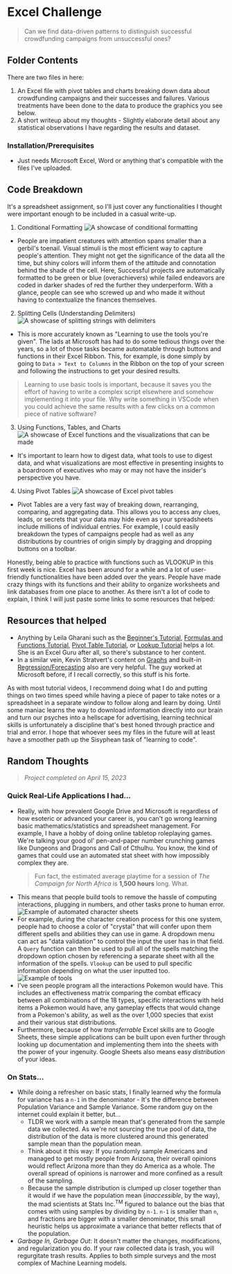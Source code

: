 # Excel Challenge
> Can we find data-driven patterns to distinguish successful crowdfunding campaigns from unsuccessful ones? 
## Folder Contents
There are two files in here: 
1. An Excel file with pivot tables and charts breaking down data about crowdfunding campaigns and their successes and failures. Various treatments have been done to the data to produce the graphics you see below.
2. A short writeup about my thoughts - Slightly elaborate detail about any statistical observations I have regarding the results and dataset.
### Installation/Prerequisites
- Just needs Microsoft Excel, Word or anything that's compatible with the files I've uploaded.

## Code Breakdown
It's a spreadsheet assignment, so I'll just cover any functionalities I thought were important enough to be included in a casual write-up.

1. Conditional Formatting
![A showcase of conditional formatting](https://cdn.discordapp.com/attachments/1107347677831778364/1109676112197451796/image.png)
- People are impatient creatures with attention spans smaller than a gerbil's toenail. Visual stimuli is the most efficient way to capture people's attention. They might not get the significance of the data all the time, but shiny colors will inform them of the attitude and connotation behind the shade of the cell. Here, Successful projects are automatically formatted to be green or blue (overachievers) while failed endeavors are coded in darker shades of red the further they underperform. With a glance, people can see who screwed up and who made it without having to contextualize the finances themselves.

2. Splitting Cells (Understanding Delimiters)
![A showcase of splitting strings with delimiters](https://cdn.discordapp.com/attachments/1107347677831778364/1109678705250422834/image.png)
- This is more accurately known as "Learning to use the tools you're given". The lads at Microsoft has had to do some tedious things over the years, so a lot of those tasks became automatable through buttons and functions in their Excel Ribbon. This, for example, is done simply by going to `Data > Text to Columns` in the Ribbon on the top of your screen and following the instructions to get your desired results. 
> Learning to use basic tools is important, because it saves you the effort of having to write a complex script elsewhere and somehow implementing it into your file. Why write something in VSCode when you could achieve the same results with a few clicks on a common piece of native software?

3. Using Functions, Tables, and Charts
![A showcase of Excel functions and the visualizations that can be made](https://cdn.discordapp.com/attachments/1107347677831778364/1109680540283572255/image.png)
- It's important to learn how to digest data, what tools to use to digest data, and what visualizations are most effective in presenting insights to a boardroom of executives who may or may not have the insider's perspective you have.

4. Using Pivot Tables
![A showcase of Excel pivot tables](https://cdn.discordapp.com/attachments/1107347677831778364/1109681761748791366/image.png)
- Pivot Tables are a very fast way of breaking down, rearranging, comparing, and aggregating data. This allows you to access any clues, leads, or secrets that your data may hide even as your spreadsheets include millions of individual entries. For example, I could easily breakdown the types of campaigns people had as well as any distributions by countries of origin simply by dragging and dropping buttons on a toolbar.

Honestly, being able to practice with functions such as VLOOKUP in this first week is nice. Excel has been around for a while and a lot of user-friendly functionalities have been added over the years. People have made crazy things with its functions and their ability to organize worksheets and link databases from one place to another. As there isn't a lot of code to explain, I think I will just paste some links to some resources that helped:

## Resources that helped
- Anything by Leila Gharani such as the [Beginner's Tutorial](https://www.youtube.com/watch?v=0tdlR1rBwkM), [Formulas and Functions Tutorial](https://www.youtube.com/watch?v=y1126PQ5zRU), [Pivot Table Tutorial](https://www.youtube.com/watch?v=UsdedFoTA68), or [Lookup Tutorial](https://www.youtube.com/watch?v=E7gQ-PgYkMc) helps a lot. She is an Excel Guru after all, so there's substance to her content.
- In a similar vein, Kevin Stratvert's content on [Graphs](https://www.youtube.com/watch?v=3o11OlLgYDo) and built-in [Regression/Forecasting](https://www.youtube.com/watch?v=QB4_pBlpPwM) also are very helpful. The guy worked at Microsoft before, if I recall correctly, so this stuff is his forte.

As with most tutorial videos, I recommend doing what I do and putting things on two times speed while having a piece of paper to take notes or a spreadsheet in a separate window to follow along and learn by doing. Until some maniac learns the way to download information directly into our brain and turn our psyches into a hellscape for advertising, learning technical skills is unfortunately a discipline that's best honed through practice and trial and error. I hope that whoever sees my files in the future will at least have a smoother path up the Sisyphean task of "learning to code".

## Random Thoughts
> *Project completed on April 15, 2023*

### Quick Real-Life Applications I had...
- Really, with how prevalent Google Drive and Microsoft is regardless of how esoteric or advanced your career is, you can't go wrong learning basic mathematics/statistics and spreadsheet management. For example, I have a hobby of doing online tabletop roleplaying games. We're talking your good ol' pen-and-paper number crunching games like Dungeons and Dragons and Call of Cthulhu. You know, the kind of games that could use an automated stat sheet with how impossibly complex they are. 
  > Fun fact, the estimated average playtime for a session of *The Campaign for North Africa* is **1,500 hours** long. What.
- This means that people build tools to remove the hassle of computing interactions, plugging in numbers, and other tasks prone to human error.
![Example of automated character sheets](https://cdn.discordapp.com/attachments/1107347677831778364/1109684519289757788/image.png)
- For example, during the character creation process for this one system, people had to choose a color of "crystal" that will confer upon them different spells and abilities they can use in game. A dropdown menu can act as "data validation" to control the input the user has in that field. A `Query` function can then be used to pull all of the spells matching the dropdown option chosen by referencing a separate sheet with all the information of the spells. `Vlookup` can be used to pull specific information depending on what the user inputted too.
![Example of tools](https://cdn.discordapp.com/attachments/1107347677831778364/1109687278797856798/image.png)
- I've seen people program all the interactions Pokemon would have. This includes an effectiveness matrix comparing the combat efficacy between all combinations of the 18 types, specific interactions with held items a Pokemon would have, any gameplay effects that would change from a Pokemon's ability, as well as the over 1,000 species that exist and their various stat distributions.
- Furthermore, because of how *transferrable* Excel skills are to Google Sheets, these simple applications can be built upon even further through looking up documentation and implementing them into the sheets with the power of your ingenuity. Google Sheets also means easy *distribution* of your ideas.

### On Stats...
- While doing a refresher on basic stats, I finally learned why the formula for variance has a `n-1` in the denominator - It's the difference between Population Variance and Sample Variance. Some random guy on the internet could explain it better, but... 
  - TLDR we work with a sample mean that's generated from the sample data we collected. As we're not sourcing the true pool of data, the distribution of the data is more clustered around this generated sample mean than the population mean.
  - Think about it this way: If you randomly sample Americans and managed to get mostly people from Arizona, their overall opinions would reflect Arizona more than they do America as a whole. The overall spread of opinions is narrower and more confined as a result of the sampling.
  - Because the sample distribution is clumped up closer together than it would if we have the population mean (*inaccessible*, by the way), the mad scientists at Stats Inc.<sup>TM</sup> figured to balance out the bias that comes with using samples by dividing by `n-1`. `n-1` is smaller than `n`, and fractions are bigger with a smaller denominator, this small heuristic helps us approximate a variance that better reflects that of the population.
- *Garbage In, Garbage Out*: It doesn't matter the changes, modifications, and regularization you do. If your raw collected data is trash, you will regurgitate trash results. Applies to both simple surveys and the most complex of Machine Learning models.
